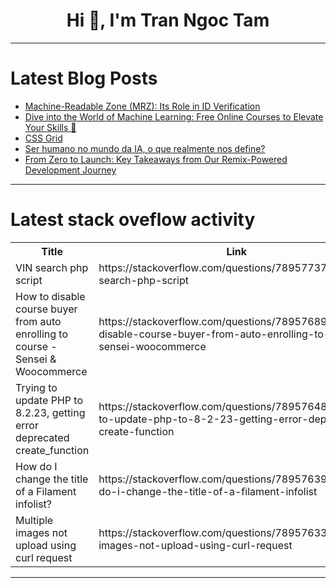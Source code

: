 <h1 align="center">Hi 👋, I'm Tran Ngoc Tam</h1>

---

# Latest Blog Posts 
<!-- BLOG-POST-LIST:START -->
- [Machine-Readable Zone &lpar;MRZ&rpar;: Its Role in ID Verification](https://dev.to/faceplugin/machine-readable-zone-mrz-its-role-in-id-verification-35im)
- [Dive into the World of Machine Learning: Free Online Courses to Elevate Your Skills 🚀](https://dev.to/getvm/dive-into-the-world-of-machine-learning-free-online-courses-to-elevate-your-skills-581c)
- [CSS Grid](https://dev.to/miss_code_creaker/css-grid-201c)
- [Ser humano no mundo da IA, o que realmente nos define?](https://dev.to/biosbug/ser-humano-no-mundo-da-ia-o-que-realmente-nos-define-59c0)
- [From Zero to Launch: Key Takeaways from Our Remix-Powered Development Journey](https://dev.to/n1tzan/from-zero-to-launch-key-takeaways-from-our-remix-powered-development-journey-3ph7)
<!-- BLOG-POST-LIST:END -->

---

# Latest stack oveflow activity
<table>
  <tr><th>Title</th><th>Link</th></tr>
  <!-- STACKOVERFLOW:START --><tr><td>VIN search php script</td><td>https://stackoverflow.com/questions/78957737/vin-search-php-script</td></tr><tr><td>How to disable course buyer from auto enrolling to course - Sensei &amp; Woocommerce</td><td>https://stackoverflow.com/questions/78957689/how-to-disable-course-buyer-from-auto-enrolling-to-course-sensei-woocommerce</td></tr><tr><td>Trying to update PHP to 8.2.23, getting error deprecated create_function</td><td>https://stackoverflow.com/questions/78957648/trying-to-update-php-to-8-2-23-getting-error-deprecated-create-function</td></tr><tr><td>How do I change the title of a Filament infolist?</td><td>https://stackoverflow.com/questions/78957639/how-do-i-change-the-title-of-a-filament-infolist</td></tr><tr><td>Multiple images not upload using curl request</td><td>https://stackoverflow.com/questions/78957633/multiple-images-not-upload-using-curl-request</td></tr><!-- STACKOVERFLOW:END -->
</table>

---


